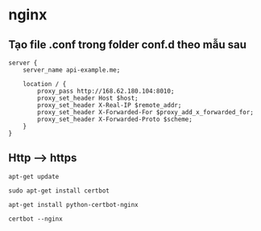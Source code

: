 # nginx

## Tạo file .conf trong folder conf.d theo mẫu sau

```
server {
    server_name api-example.me;

    location / {
        proxy_pass http://168.62.180.104:8010;
        proxy_set_header Host $host;
        proxy_set_header X-Real-IP $remote_addr;
        proxy_set_header X-Forwarded-For $proxy_add_x_forwarded_for;
        proxy_set_header X-Forwarded-Proto $scheme;
    }
}

```
## Http --> https
```
apt-get update
```
```
sudo apt-get install certbot
```
```
apt-get install python-certbot-nginx
```

```
certbot --nginx
```
